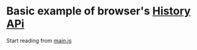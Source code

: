 # Basic example of browser's [History APi](https://developer.mozilla.org/en-US/docs/Web/API/history)

Start reading from [main.js](js/main.js)
